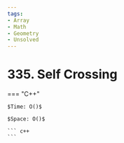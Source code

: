 ```yaml
---
tags:
- Array
- Math
- Geometry
- Unsolved
---
```



# 335. Self Crossing

=== "C++"

    $Time: O()$

    $Space: O()$

    ``` c++
    ```